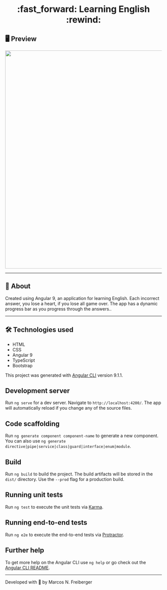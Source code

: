 <h1 align = "center"> :fast_forward: Learning English :rewind: </h1>

## 🖥 Preview
<p align = "center">
  <img src = "https://user-images.githubusercontent.com/48637568/91918527-82fd2100-ec99-11ea-9e4c-6fb07d4912c6.jpg" width = "700">
</p>

---

## 📖 About
<p>Created using Angular 9, an application for learning English.
Each incorrect answer, you lose a heart, if you lose all game over. The app has a dynamic progress bar as you progress through the answers..</p>

---

## 🛠 Technologies used
- HTML
- CSS
- Angular 9
- TypeScript
- Bootstrap

This project was generated with [Angular CLI](https://github.com/angular/angular-cli) version 9.1.1.

## Development server

Run `ng serve` for a dev server. Navigate to `http://localhost:4200/`. The app will automatically reload if you change any of the source files.

## Code scaffolding

Run `ng generate component component-name` to generate a new component. You can also use `ng generate directive|pipe|service|class|guard|interface|enum|module`.

## Build

Run `ng build` to build the project. The build artifacts will be stored in the `dist/` directory. Use the `--prod` flag for a production build.

## Running unit tests

Run `ng test` to execute the unit tests via [Karma](https://karma-runner.github.io).

## Running end-to-end tests

Run `ng e2e` to execute the end-to-end tests via [Protractor](http://www.protractortest.org/).

## Further help

To get more help on the Angular CLI use `ng help` or go check out the [Angular CLI README](https://github.com/angular/angular-cli/blob/master/README.md).

---
Developed with 💙 by Marcos N. Freiberger
